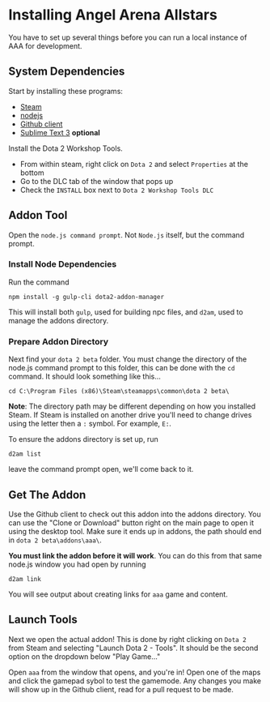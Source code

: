 # Installing Angel Arena Allstars
You have to set up several things before you can run a local instance of AAA for development.

## System Dependencies
Start by installing these programs:
 * [Steam](http://steampowered.com)
 * [nodejs](http://nodejs.org)
 * [Github client](http://desktop.github.com/)
 * [Sublime Text 3](http://www.sublimetext.com/) **optional**

Install the Dota 2 Workshop Tools.
 * From within steam, right click on `Dota 2` and select `Properties` at the bottom
 * Go to the DLC tab of the window that pops up
 * Check the `INSTALL` box next to `Dota 2 Workshop Tools DLC`

## Addon Tool
Open the `node.js command prompt`. Not `Node.js` itself, but the command prompt.

### Install Node Dependencies
Run the command 
```
npm install -g gulp-cli dota2-addon-manager
```
This will install both `gulp`, used for building npc files, and `d2am`, used to manage the addons directory.

### Prepare Addon Directory
Next find your `dota 2 beta` folder. You must change the directory of the node.js command prompt to this folder, this can be done with the `cd` command. It should look something like this...
```
cd C:\Program Files (x86)\Steam\steamapps\common\dota 2 beta\
```
**Note**: The directory path may be different depending on how you installed Steam. If Steam is installed on another drive you'll need to change drives using the letter then a `:` symbol. For example, `E:`.

To ensure the addons directory is set up, run
```
d2am list
```
leave the command prompt open, we'll come back to it.

## Get The Addon
Use the Github client to check out this addon into the addons directory. You can use the "Clone or Download" button right on the main page to open it using the desktop tool. Make sure it ends up in addons, the path should end in `dota 2 beta\addons\aaa\`.

**You must link the addon before it will work**. You can do this from that same node.js window you had open by running
```
d2am link
```
You will see output about creating links for `aaa` game and content.

## Launch Tools
Next we open the actual addon! This is done by right clicking on `Dota 2` from Steam and selecting "Launch Dota 2 - Tools". It should be the second option on the dropdown below "Play Game..."

Open `aaa` from the window that opens, and you're in! Open one of the maps and click the gamepad sybol to test the gamemode. Any changes you make will show up in the Github client, read for a pull request to be made.

